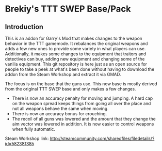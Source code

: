 Brekiy's TTT SWEP Base/Pack
==============

Introduction
--------------

This is an addon for Garry's Mod that makes changes to the weapon behavior in the TTT gamemode. It rebalances the original weapons and adds a few new ones to provide some variety in what players can use. Additionally, it makes some changes to the equipment that traitors and detectives can buy, adding new equipment and changing some of the vanilla equipment. This git repository is here just as an open source for people to take a peek at what's been done without having to download the addon from the Steam Workshop and extract it via GMAD.

The focus is on the base that the guns use. This new base is mostly derived from the original TTT SWEP base and only makes a few changes.

- There is now an accuracy penalty for moving and jumping. A hard cap on the weapon spread keeps things from going all over the place and not all weapons behave the same when moving.
- There is now an accuracy bonus for crouching.
- The recoil of all guns was lowered and the amount that they change the aim vector was lowered in addition. It is now easier to control weapons when fully automatic.

Steam Workshop link:
http://steamcommunity.com/sharedfiles/filedetails/?id=582381385